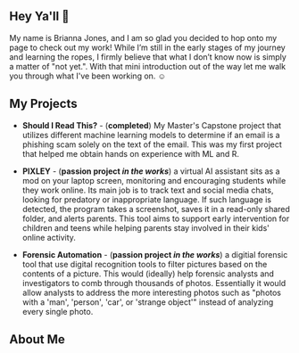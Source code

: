 ## Hey Ya'll 👋
<!-- Insert Image of myself here or cool banner --> 

My name is Brianna Jones, and I am so glad you decided to hop onto my page to check out my work! While I’m still in the early stages of my journey and learning the ropes, I firmly believe that what I don’t know now is simply a matter of "not yet.". 
With that mini introduction out of the way let me walk you through what I've been working on. :relaxed:

## My Projects 

* **Should I Read This?** - (**completed**) My Master's Capstone project that utilizes different machine learning models to determine if an email is a phishing scam solely on the text of the email. This was my first project that helped me obtain hands on experience with ML and R. 

* **PIXLEY** - (**passion project _in the works_**) a virtual AI assistant sits as a mod on your laptop screen, monitoring and encouraging students while they work online. Its main job is to track text and social media chats, looking for predatory or inappropriate language. If such language is detected, the program takes a screenshot, saves it in a read-only shared folder, and alerts parents. This tool aims to support early intervention for children and teens while helping parents stay involved in their kids' online activity.

* **Forensic Automation** - (**passion project _in the works_**) a digitial forensic tool that use digital recognition tools to filter pictures based on the contents of a picture. This would (ideally) help forensic analysts and investigators to comb through thousands of photos. Essentially it would allow analysts to address the more interesting photos such as "photos with a 'man', 'person', 'car', or 'strange object'" instead of analyzing every single photo. 


## About Me
 

<!--
**bjones18/bjones18** is a ✨ _special_ ✨ repository because its `README.md` (this file) appears on your GitHub profile.

Here are some ideas to get you started:

- 🔭 I’m currently working on ...
- 🌱 I’m currently learning ...
- 👯 I’m looking to collaborate on ...
- 🤔 I’m looking for help with ...
- 💬 Ask me about ...
- 📫 How to reach me: ...
- 😄 Pronouns: ...
- ⚡ Fun fact: ...
-->

